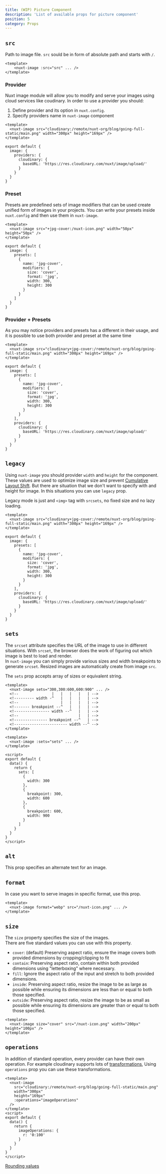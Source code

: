 ```yaml
---
title: (WIP) Picture Component
description: 'List of available props for picture component'
position: 5
category: Props
---
```


## `src`

Path to image file. `src` sould be in form of absolute path and starts with `/`.

```vue
<template>
    <nuxt-image :src="src" ... />
</template>
```

### Provider

Nuxt image module will allow you to modify and serve your images using cloud services like coudinary. In order to use a provider you should:
1. Define provider and its option in `nuxt.config`.
2. Specify providers name in `nuxt-image` component

<code-group>
  <code-block label="index.vue" active>

  ```vue{}[index.vue]
  <template>
    <nuxt-image src="cloudinary:/remote/nuxt-org/blog/going-full-static/main.png" width="300px" height="169px" />
  </template>
  ```

  </code-block>
  <code-block label="nuxt.config.js">

  ```js{}[nuxt.config.js]
  export default {
    image: {
      providers: {
        cloudinary: {
          baseURL: 'https://res.cloudinary.com/nuxt/image/upload/'
        }
      }
    }
  }
  ```
  </code-block>
  <code-block label="Preview">

  <div class="text-center p-4 bg-gray-800 rounded-b-md">
    <nuxt-image src="cloudinary:/remote/nuxt-org/blog/going-full-static/main.png" width="300px" height="169px" />
  </div>

  </code-block>
</code-group>

<!-- TODO: multiple providers -->
<!-- TODO: default provider -->


### Preset

Presets are predefined sets of image modifiers that can be used create unified form of images in your projects. You can write your presets inside `nuxt.config` and then use them in `nuxt-image`.

<code-group>
  <code-block label="index.vue" active>

  ```vue{}[index.vue]
  <template>
    <nuxt-image src="+jpg-cover:/nuxt-icon.png" width="50px" height="50px" />
  </template>
  ```

  </code-block>
  <code-block label="nuxt.config.js">

  ```js{}[nuxt.config.js]
  export default {
    image: {
      presets: [
        {
          name: 'jpg-cover',
          modifiers: {
            size: 'cover',
            format: 'jpg',
            width: 300,
            height: 300
          }
        }
      ]
    }
  }
  ```
  </code-block>
  <code-block label="Preview">

  <div class="text-center p-4 bg-gray-800 rounded-b-md">
    <nuxt-image src="+jpg-cover:/nuxt-icon.png" width="150px" height="150px" />
  </div>

  </code-block>
</code-group>



### Provider + Presets

As you may notice providers and presets has a different in their usage, and it is possible to use both provider and preset at the same time

<code-group>
  <code-block label="index.vue" active>

  ```vue{}[index.vue]
  <template>
    <nuxt-image src="cloudinary+jpg-cover:/remote/nuxt-org/blog/going-full-static/main.png" width="300px" height="169px" />
  </template>
  ```

  </code-block>
  <code-block label="nuxt.config.js">

  ```js{}[nuxt.config.js]
  export default {
    image: {
      presets: [
        {
          name: 'jpg-cover',
          modifiers: {
            size: 'cover',
            format: 'jpg',
            width: 300,
            height: 300
          }
        }
      ],
      providers: {
        cloudinary: {
          baseURL: 'https://res.cloudinary.com/nuxt/image/upload/'
        }
      }
    }
  }
  ```
  </code-block>
  <code-block label="Preview">

  <div class="text-center p-4 bg-gray-800 rounded-b-md">
    <nuxt-image src="cloudinary+jpg-cover:/remote/nuxt-org/blog/going-full-static/main.png" width="300px" height="169px" />
  </div>

  </code-block>
</code-group>

## `legacy`

Using `nuxt-image` you should provider `width` and `height` for the component. These values are used to optimize image size and prevent [Cumulative Layout Shift](https://web.dev/cls/). But there are situation that we don't want to specify with and height for image. In this situations you can use `legacy` prop.  

Legacy mode is just and `<img>` tag with `srcsets`, no fixed size and no lazy loading.

<code-group>
  <code-block label="index.vue" active>

  ```vue{}[index.vue]
  <template>
    <nuxt-image src="cloudinary+jpg-cover:/remote/nuxt-org/blog/going-full-static/main.png" width="300px" height="169px" />
  </template>
  ```

  </code-block>
  <code-block label="nuxt.config.js">

  ```js{}[nuxt.config.js]
  export default {
    image: {
      presets: [
        {
          name: 'jpg-cover',
          modifiers: {
            size: 'cover',
            format: 'jpg',
            width: 300,
            height: 300
          }
        }
      ],
      providers: {
        cloudinary: {
          baseURL: 'https://res.cloudinary.com/nuxt/image/upload/'
        }
      }
    }
  }
  ```
  </code-block>
  <code-block label="Preview">

  <div class="text-center p-4 bg-gray-800 rounded-b-md">
    <nuxt-image legacy src="cloudinary+jpg-cover:/remote/nuxt-org/blog/going-full-static/main.png" />
  </div>

  </code-block>
</code-group>

## `sets`

The `srcset` attribute specifies the URL of the image to use in different situations. With `srcset`, the browser does the work of figuring out which image is best to load and render.  
In `nuxt-image` you can simply provide various sizes and width breakpoints to generate `srcset`. Resized images are automatically create from image `src`.

The `sets` prop accepts array of sizes or equivalent string.

<code-group>
  <code-block label="String Prop" active>

  ```vue{}[index.vue]
  <template>
    <nuxt-image sets="300,300:600,600:900" ... />
    <!--               |   |   |   |   | -->
    <!--------- width -^   |   |   |   | -->
    <!--                   |   |   |   | -->
    <!------- breakpoint --^   |   |   | -->
    <!---------------- width --^   |   | -->
    <!--                           |   | -->
    <!--------------- breakpoint --^   | -->
    <!------------------------ width --^ -->
  </template>
  ```

  </code-block>
  <code-block label="Array Prop">

  ```vue{}[index.vue]
  <template>
    <nuxt-image :sets="sets" ... />
  </template>

  <script>
  export default {
    data() {
      return {
        sets: [
          {
            width: 300
          },
          {
            breakpoint: 300,
            width: 600
          },
          {
            breakpoint: 600,
            width: 900
          }
        ]
      }
    }
  }
  </script>
  ```

  </code-block>
</code-group>

## `alt`

This prop specifies an alternate text for an image.

## `format`

In case you want to serve images in specific format, use this prop.

```vue{}[index.vue]
<template>
  <nuxt-image format="webp" src="/nuxt-icon.png" ... />
</template>
```

## `size`

The `size` property specifies the size of the images.  
There are five standard values you can use with this property.

- `cover`: (default) Preserving aspect ratio, ensure the image covers both provided dimensions by cropping/clipping to fit
- `contain`: Preserving aspect ratio, contain within both provided dimensions using "letterboxing" where necessary.
- `fill`: Ignore the aspect ratio of the input and stretch to both provided dimensions.
- `inside`: Preserving aspect ratio, resize the image to be as large as possible while ensuring its dimensions are less than or equal to both those specified.
- `outside`: Preserving aspect ratio, resize the image to be as small as possible while ensuring its dimensions are greater than or equal to both those specified.


<code-group>
  <code-block label="index.vue" active>

  ```vue{}[index.vue]
  <template>
    <nuxt-image size="cover" src="/nuxt-icon.png" width="200px" height="100px" />
  </template>
  ```

  </code-block>
  <code-block label="Preview">

  <div class="text-center p-4 bg-gray-800 rounded-b-md">
  <nuxt-image size="cover" src="/nuxt-icon.png" width="200px" height="100px" />
  </div>

  </code-block>
</code-group>

## `operations`

In addition of standard operation, every provider can have their own operation. For example cloudinary supports lots of [transformations](https://cloudinary.com/documentation/image_transformations), Using `operations` prop you can use these transformations.  

<code-group>
  <code-block label="index.vue" active>

  ```vue{}[index.vue]
  <template>
    <nuxt-image
      src="cloudinary:/remote/nuxt-org/blog/going-full-static/main.png"
      width="300px" 
      height="169px"
      :operations="imageOperations"
    />
  </template>
  <script>
  export default {
    data() {
      return {
        imageOperations: {
          r: '0:100'
        }
      }
    }
  }
  </script>
  ```

  </code-block>
  <code-block label="Preview">

  <div class="text-center p-4 bg-gray-800 rounded-b-md">
    <nuxt-image
      width="300px" 
      height="169px"
      src="cloudinary:/remote/nuxt-org/blog/going-full-static/main.png" :operations="{r: '0:100'}"
    />
    <a href="https://cloudinary.com/documentation/image_transformations#rounding_corners_and_creating_circular_images">
      Rounding values
    </a>
  </div>

  </code-block>
</code-group>
